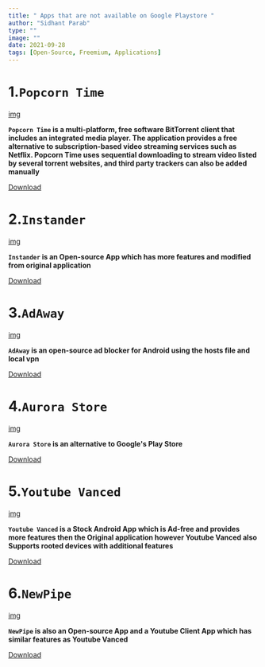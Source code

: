 ```yaml
---
title: " Apps that are not available on Google Playstore "
author: "Sidhant Parab"
type: ""
image: ""
date: 2021-09-28
tags: [Open-Source, Freemium, Applications]
---
```

# 1.**`Popcorn Time`**
[img](https://imgur.com/a/Qo7AjMn)

**`Popcorn Time` is a multi-platform, free software BitTorrent client that includes an integrated media player. The application provides a free alternative to subscription-based video streaming services such as Netflix. Popcorn Time uses sequential downloading to stream video listed by several torrent websites, and third party trackers can also be added manually**

[Download](https://popcorn-time.tw/android.html)

# 2.**`Instander`**
[img](https://imgur.com/a/pcHuI9j)

**`Instander` is an Open-source App which has more features and modified from original application**

[Download](https://thedise.me/instander/repo/)

# 3.**`AdAway`**
[img](https://imgur.com/a/cxV7P8T)

**`AdAway` is an open-source ad blocker for Android using the hosts file and local vpn**

[Download](https://github.com/AdAway/AdAway/releases/tag/v5.8.0)

# 4.**`Aurora Store`**
[img](https://imgur.com/a/nmU50SQ)

**`Aurora Store` is an alternative to Google's Play Store**

[Download](https://aurora-store.en.uptodown.com/android)

# 5.**`Youtube Vanced`**
[img](https://imgur.com/a/CowElIS)

**`Youtube Vanced` is a Stock Android App which is Ad-free and provides more features then the Original application however Youtube Vanced also Supports rooted devices with additional features**

[Download](https://vancedapp.com/) 

# 6.**`NewPipe`**
[img](https://imgur.com/a/Ei5YzhC)

**`NewPipe` is also an Open-source App and a Youtube Client App which has similar features as Youtube Vanced**

[Download](https://newpipe.net/#download)
